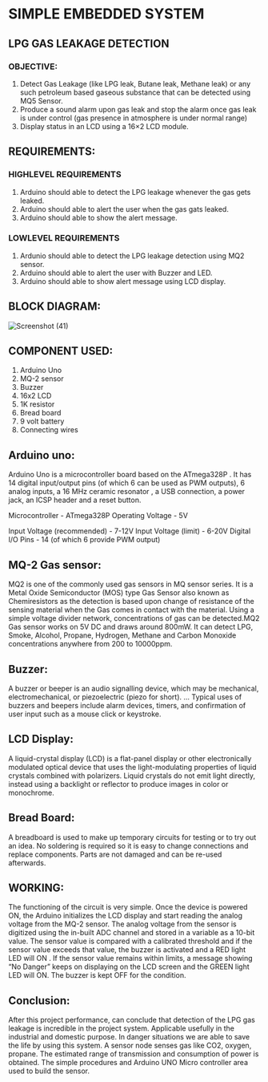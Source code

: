 # SIMPLE EMBEDDED SYSTEM
## LPG GAS LEAKAGE DETECTION 
### OBJECTIVE:
1) Detect Gas Leakage (like LPG leak, Butane leak,
Methane leak) or any such petroleum based gaseous substance that can be detected
using MQ5 Sensor.
2) Produce a sound alarm upon gas leak and stop the
alarm once gas leak is under control (gas presence in atmosphere is under
normal range)
3) Display status in an LCD using a 16×2 LCD module.
## REQUIREMENTS:
### HIGHLEVEL REQUIREMENTS
1) Arduino should able to detect the LPG leakage whenever the gas gets
leaked. 
2) Arduino should able to alert the user when the gas gats leaked.
3) Arduino should able to show the alert message.
### LOWLEVEL REQUIREMENTS
1) Ardunio should able to detect the LPG leakage detection using MQ2
sensor.
2) Arduino should able to alert the user with Buzzer and LED. 
3) Arduino should able to show alert message using LCD display.
## BLOCK DIAGRAM:
![Screenshot (41)](https://user-images.githubusercontent.com/98970879/154853372-4eaa1100-4fa7-47fc-aad2-0c7e94ea639f.png)
## COMPONENT USED:
1) Arduino Uno
2) MQ-2 sensor
3) Buzzer
4)   16x2 LCD
5) 1K resistor
6) Bread board
7) 9 volt battery
8) Connecting wires
## Arduino uno:
Arduino Uno is a microcontroller board based on the ATmega328P . It has 14 digital input/output pins (of which 6 can be used as
PWM outputs), 6 analog inputs, a 16 MHz ceramic resonator , a USB connection, a power jack, an ICSP header and a reset button.

 Microcontroller - ATmega328P
 Operating Voltage - 5V

Input Voltage (recommended) - 7-12V
Input Voltage (limit) - 6-20V
Digital I/O Pins - 14 (of which 6 provide PWM
  output)
## MQ-2 Gas sensor:
  MQ2 is
  one of the commonly used gas sensors in MQ sensor series. It is a Metal Oxide
  Semiconductor (MOS) type Gas Sensor also known as Chemiresistors as
  the detection is based upon change of resistance of the sensing material when
  the Gas comes in contact with the material. Using a simple voltage divider
  network, concentrations of gas can be detected.MQ2 Gas sensor works on 5V DC
  and draws around 800mW. It can detect LPG, Smoke, Alcohol,
  Propane, Hydrogen, Methane and Carbon Monoxide concentrations
  anywhere from 200 to 10000ppm.
## Buzzer:
  A
  buzzer or beeper is an audio signalling device, which may be
  mechanical, electromechanical, or piezoelectric (piezo for short). ...
  Typical uses of buzzers and beepers include alarm devices, timers, and
  confirmation of user input such as a mouse click or keystroke.
 ##  LCD Display:
  A
  liquid-crystal display (LCD) is a flat-panel display or other
  electronically modulated optical device that uses the light-modulating
  properties of liquid crystals combined with polarizers. Liquid crystals
  do not emit light directly, instead using a backlight or reflector to produce
  images in color or monochrome.
 ## Bread Board:
  A breadboard is used to make up temporary
  circuits for testing or to try out an idea. No soldering is required
  so it is easy to change connections and replace components. Parts are not
  damaged and can be re-used afterwards.
 ## WORKING:
 The functioning of the circuit is very simple. Once the device is powered ON, the Arduino initializes the LCD
  display and start reading the analog voltage from the MQ-2 sensor. The analog voltage from the sensor is digitized using the in-built ADC channel and
  stored in a variable as a 10-bit value. The sensor value is compared with a calibrated threshold and if the sensor value exceeds that value, the buzzer
  is activated and a RED light LED will ON . If the sensor value remains within limits, a message showing “No Danger” keeps on displaying on the LCD screen
  and the GREEN light LED will ON. The buzzer is kept OFF for the condition.
## Conclusion:
 After this project performance, can conclude that detection of the LPG gas leakage is incredible
  in the project system. Applicable usefully in the industrial and domestic purpose.
  In danger situations we are able to save the life by using this system. A sensor node senses gas like CO2, oxygen,
  propane. The estimated range of transmission and consumption of power is obtained. The simple procedures and Arduino UNO Micro controller area used to
  build the sensor.


   


   


   


  
  
   


  
 

